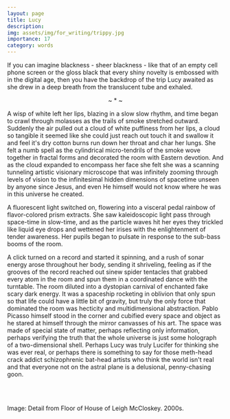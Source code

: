 ```yaml
---
layout: page
title: Lucy
description: 
img: assets/img/for_writing/trippy.jpg
importance: 17
category: words
---
```


If you can imagine blackness - sheer blackness - like that of an empty cell phone screen or the gloss black that every shiny novelty is embossed with in the digital age, then you have the backdrop of the trip Lucy awaited as she drew in a deep breath from the translucent tube and exhaled.

<p><center> ~ * ~ </center></p>

A wisp of white left her lips, blazing in a slow slow rhythm, and time began to crawl through molasses as the trails of smoke stretched outward. Suddenly the air pulled out a cloud of white puffiness from her lips, a cloud so tangible it seemed like she could just reach out touch it and swallow it and feel it's dry cotton burns run down her throat and char her lungs. She felt a numb spell as the cylindrical micro-tendrils of the smoke wove together in fractal forms and decorated the room with Eastern devotion. And as the cloud expanded to encompass her face she felt she was a scanning tunneling artistic visionary microscope that was infinitely zooming through levels of vision to the infinitesimal hidden dimensions of spacetime unseen by anyone since Jesus, and even He himself would not know where he was in this universe he created.

A fluorescent light switched on, flowering into a visceral pedal rainbow of flavor-colored prism extracts. She saw kaleidoscopic light pass through space-time in slow-time, and as the particle waves hit her eyes they trickled like liquid eye drops and wettened her irises with the enlightenment of tender awareness. Her pupils began to pulsate in response to the sub-bass booms of the room.

A click turned on a record and started it spinning, and a rush of sonar energy arose throughout her body, sending it shriveling, feeling as if the grooves of the record reached out sinew spider tentacles that grabbed every atom in the room and spun them in a coordinated dance with the turntable. The room diluted into a dystopian carnival of enchanted fake scary dark energy. It was a spaceship rocketing in oblivion that only spun so that life could have a little bit of gravity, but truly the only force that dominated the room was hecticity and multidimensional abstraction. Pablo Picasso himself stood in the corner and cubified every space and object as he stared at himself through the mirror canvasses of his art. The space was made of special state of matter, perhaps reflecting only information, perhaps verifying the truth that the whole universe is just some holograph of a two-dimensional shell. Perhaps Lucy was truly Lucifer for thinking she was ever real, or perhaps there is something to say for those meth-head crack addict schizophrenic bat-head artists who think the world isn't real and that everyone not on the astral plane is a delusional, penny-chasing goon.

<br/><br/>

Image: Detail from Floor of House of Leigh McCloskey. 2000s. 